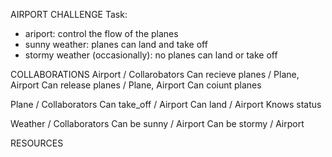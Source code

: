 AIRPORT CHALLENGE
Task:

- ariport: control the flow of the planes
- sunny weather: planes can land and take off
- stormy weather (occasionally): no planes can land or take off

COLLABORATIONS
Airport / Collarobators
Can recieve planes / Plane, Airport
Can release planes / Plane, Airport
Can coiunt planes

Plane / Collaborators
Can take_off / Airport
Can land / Airport
Knows status

Weather / Collaborators
Can be sunny / Airport
Can be stormy / Airport

RESOURCES

